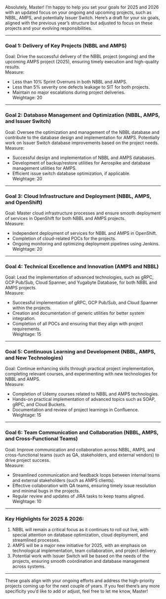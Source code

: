 Absolutely, Master! I’m happy to help you set your goals for 2025 and 2026 with an updated focus on your ongoing and upcoming projects, such as NBBL, AMPS, and potentially Issuer Switch. Here’s a draft for your six goals, aligned with the previous year’s structure but adjusted to focus on these projects and your evolving responsibilities.

---

### Goal 1: Delivery of Key Projects (NBBL and AMPS)  
Goal: Drive the successful delivery of the NBBL project (ongoing) and the upcoming AMPS project (2025), ensuring timely execution and high-quality results.  
Measure:  
- Less than 10% Sprint Overruns in both NBBL and AMPS.  
- Less than 5% severity one defects leakage to SIT for both projects.  
- Maintain no major escalations during project deliveries.  
Weightage: 20  

---

### Goal 2: Database Management and Optimization (NBBL, AMPS, and Issuer Switch)  
Goal: Oversee the optimization and management of the NBBL database and contribute to the database design and implementation for AMPS. Potentially work on Issuer Switch database improvements based on the project needs.  
Measure:  
- Successful design and implementation of NBBL and AMPS databases.  
- Development of backup/restore utilities for Aerospike and database management utilities for AMPS.  
- Efficient issue switch database optimization, if applicable.  
Weightage: 20  

---

### Goal 3: Cloud Infrastructure and Deployment (NBBL, AMPS, and OpenShift)  
Goal: Master cloud infrastructure processes and ensure smooth deployment of services in OpenShift for both NBBL and AMPS projects.  
Measure:  
- Independent deployment of services for NBBL and AMPS in OpenShift.  
- Completion of cloud-related POCs for the projects.  
- Ongoing monitoring and optimizing deployment pipelines using Jenkins.  
Weightage: 20  

---

### Goal 4: Technical Excellence and Innovation (AMPS and NBBL)  
Goal: Lead the implementation of advanced technologies, such as gRPC, GCP Pub/Sub, Cloud Spanner, and Yugabyte Database, for both NBBL and AMPS projects.  
Measure:  
- Successful implementation of gRPC, GCP Pub/Sub, and Cloud Spanner within the projects.  
- Creation and documentation of generic utilities for better system integration.  
- Completion of all POCs and ensuring that they align with project requirements.  
Weightage: 15  

---

### Goal 5: Continuous Learning and Development (NBBL, AMPS, and New Technologies)  
Goal: Continue enhancing skills through practical project implementation, completing relevant courses, and experimenting with new technologies for NBBL and AMPS.  
Measure:  
- Completion of Udemy courses related to NBBL and AMPS technologies.  
- Hands-on practical implementation of advanced topics such as SOAP, gRPC, and Cloud Buckets.  
- Documentation and review of project learnings in Confluence.  
Weightage: 15  

---

### Goal 6: Team Communication and Collaboration (NBBL, AMPS, and Cross-Functional Teams)  
Goal: Improve communication and collaboration across NBBL, AMPS, and cross-functional teams (such as QA, stakeholders, and external vendors) to drive project success.  
Measure:  
- Streamlined communication and feedback loops between internal teams and external stakeholders (such as AMPS clients).  
- Effective collaboration with QA teams, ensuring timely issue resolution and minimal bugs in the projects.  
- Regular review and updates of JIRA tasks to keep teams aligned.  
Weightage: 10  

---

### Key Highlights for 2025 & 2026:

1. NBBL will remain a critical focus as it continues to roll out live, with special attention on database optimization, cloud deployment, and streamlined processes.  
2. AMPS will be a major new initiative for 2025, with an emphasis on technological implementation, team collaboration, and project delivery.  
3. Potential work with Issuer Switch will be based on the needs of the projects, ensuring smooth coordination and database management across systems.

---

These goals align with your ongoing efforts and address the high-priority projects coming up for the next couple of years. If you feel there’s any more specificity you’d like to add or adjust, feel free to let me know, Master!
